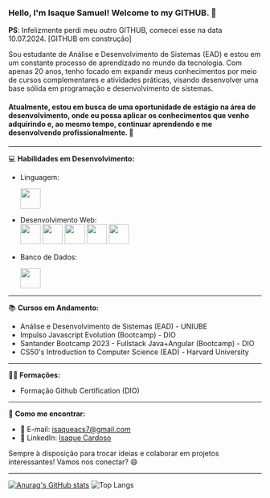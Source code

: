 ### Hello, I'm Isaque Samuel! Welcome to my GITHUB. 👋

**PS**: Infelizmente perdi meu outro GITHUB, comecei esse na data 10.07.2024. [GITHUB em construção]

Sou estudante de Análise e Desenvolvimento de Sistemas (EAD) e estou em um constante processo de aprendizado no mundo da tecnologia. Com apenas 20 anos, tenho focado em expandir meus conhecimentos por meio de cursos complementares e atividades práticas, visando desenvolver uma base sólida em programação e desenvolvimento de sistemas.

#### Atualmente, estou em busca de uma oportunidade de estágio na área de desenvolvimento, onde eu possa aplicar os conhecimentos que venho adquirindo e, ao mesmo tempo, continuar aprendendo e me desenvolvendo profissionalmente. 🚀
---
💻 **Habilidades em Desenvolvimento:**
- Linguagem: 
    
    <img src="https://cdn.jsdelivr.net/gh/devicons/devicon@latest/icons/javascript/javascript-original.svg" style="height: 40px"/>

- Desenvolvimento Web:   
    <img src="https://cdn.jsdelivr.net/gh/devicons/devicon@latest/icons/html5/html5-original.svg" style="height: 40px"/>
    <img src="https://cdn.jsdelivr.net/gh/devicons/devicon@latest/icons/css3/css3-original.svg" style="height: 40px"/>
    <img src="https://cdn.jsdelivr.net/gh/devicons/devicon@latest/icons/react/react-original.svg" style="height: 40px"/>
    <img src="https://cdn.jsdelivr.net/gh/devicons/devicon@latest/icons/nodejs/nodejs-original.svg" style="height: 40px"/> 
    <img src="https://cdn.jsdelivr.net/gh/devicons/devicon@latest/icons/java/java-original.svg" style="height: 40px"/>
          
- Banco de Dados: 
        
    <img src="https://cdn.jsdelivr.net/gh/devicons/devicon@latest/icons/azuresqldatabase/azuresqldatabase-original.svg" style="height: 40px"/>
          
---
📚 **Cursos em Andamento:**
- Análise e Desenvolvimento de Sistemas (EAD) - UNIUBE 
- Impulso Javascript Evolution (Bootcamp) - DIO
- Santander Bootcamp 2023 - Fullstack Java+Angular (Bootcamp) - DIO
- CS50's Introduction to Computer Science (EAD) - Harvard University 
---
👨‍🎓 **Formações:**
- Formação Github Certification (DIO)

---
🚀 **Como me encontrar:**
- 📧 E-mail: isaqueacs7@gmail.com
- 💼 LinkedIn: [Isaque Cardoso](www.linkedin.com/in/isaque-cardoso-628881250)

Sempre à disposição para trocar ideias e colaborar em projetos interessantes! Vamos nos conectar? 😄

---
[![Anurag's GitHub stats](https://github-readme-stats.vercel.app/api?username=devIsaque03)](https://github.com/anuraghazra/github-readme-stats)
![Top Langs](https://github-readme-stats.vercel.app/api/top-langs/?username=devIsaque03&layout=compact&width=500&height=400)